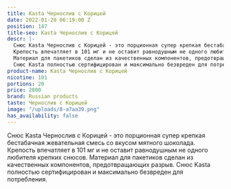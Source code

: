 ```yaml
---
title: Kasta Чернослив с Корицей
date: 2022-01-20 06:19:00 Z
position: 147
title-seo: Kasta Чернослив с Корицей
descr: |-
  Снюс Kasta Чернослив с Корицей - это порционная супер крепкая бестабачная жевательная смесь со вкусом мятного шоколада.
  Крепость впечатляет в 101 мг и не оставит равнодушным не одного любителя крепких снюсов.
  Материал для пакетиков сделан из качественных компонентов, предотвращающих разрыв.
  Снюс Kasta полностью сертифицирован и максимально безвреден для потребления.
product-name: Kasta Чернослив с Корицей
nicotine: 101
portions: 20
price: 2800
brand: Russian products
taste: Чернослив с Корицей
image: "/uploads/8-a7aa39.png"
has_availability: false
---
```


Снюс Kasta Чернослив с Корицей - это порционная супер крепкая бестабачная жевательная смесь со вкусом мятного шоколада.
Крепость впечатляет в 101 мг и не оставит равнодушным не одного любителя крепких снюсов.
Материал для пакетиков сделан из качественных компонентов, предотвращающих разрыв.
Снюс Kasta полностью сертифицирован и максимально безвреден для потребления.